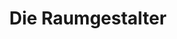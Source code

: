 ---
title: "Die Raumgestalter"
url: /paderborn/die-raumgestalter-westernmauer/
shop: Raumausstattung
---